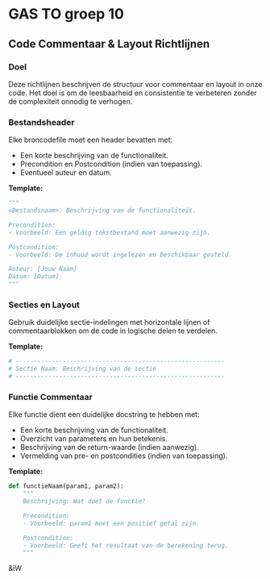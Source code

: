 # GAS TO groep 10


## Code Commentaar & Layout Richtlijnen

### Doel
Deze richtlijnen beschrijven de structuur voor commentaar en layout in onze code. Het doel is om de leesbaarheid en consistentie te verbeteren zonder de complexiteit onnodig te verhogen.

### Bestandsheader
Elke broncodefile moet een header bevatten met:
- Een korte beschrijving van de functionaliteit.
- Precondition en Postcondition (indien van toepassing).
- Eventueel auteur en datum.

**Template:**
```python
"""
<Bestandsnaam>: Beschrijving van de functionaliteit.

Precondition:
- Voorbeeld: Een geldig tekstbestand moet aanwezig zijn.

Postcondition:
- Voorbeeld: De inhoud wordt ingelezen en beschikbaar gesteld.

Auteur: [Jouw Naam]
Datum: [Datum]
"""
```

### Secties en Layout
Gebruik duidelijke sectie-indelingen met horizontale lijnen of commentaarblokken om de code in logische delen te verdelen.

**Template:**
```python
# ----------------------------------------------------------
# Sectie Naam: Beschrijving van de sectie
# ----------------------------------------------------------
```

### Functie Commentaar
Elke functie dient een duidelijke docstring te hebben met:
- Een korte beschrijving van de functionaliteit.
- Overzicht van parameters en hun betekenis.
- Beschrijving van de return-waarde (indien aanwezig).
- Vermelding van pre- en postcondities (indien van toepassing).

**Template:**
```python
def functieNaam(param1, param2):
    """
    Beschrijving: Wat doet de functie?

    Precondition:
    - Voorbeeld: param1 moet een positief getal zijn.

    Postcondition:
    - Voorbeeld: Geeft het resultaat van de berekening terug.
    """
```
&iW
